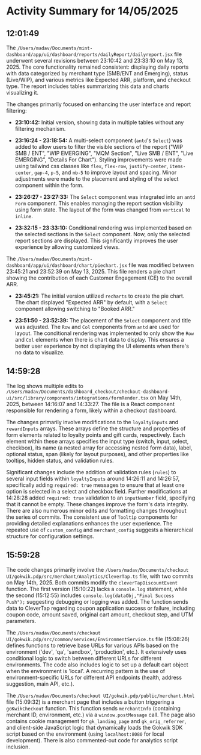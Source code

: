 # Activity Summary for 14/05/2025

## 12:01:49
The `/Users/madav/Documents/mint-dashboard/app/ui/dashboard/reports/dailyReport/dailyreport.jsx` file underwent several revisions between 23:10:42 and 23:33:10 on May 13, 2025.  The core functionality remained consistent: displaying daily reports with data categorized by merchant type (SMB/ENT and Emerging), status (Live/WIP), and various metrics like Expected ARR, platform, and checkout type.  The report includes tables summarizing this data and charts visualizing it.

The changes primarily focused on enhancing the user interface and report filtering:

* **23:10:42:** Initial version, showing data in multiple tables without any filtering mechanism.

* **23:16:24 - 23:18:54:**  A multi-select component (`antd`'s `Select`) was added to allow users to filter the visible sections of the report ("WIP SMB / ENT", "WIP EMERGING", "MQM Section", "Live SMB / ENT", "Live EMERGING", "Details For Chart").  Styling improvements were made using tailwind css classes like `flex`, `flex-row`, `justify-center`, `items-center`, `gap-4`, `p-5`, and `mb-5`  to improve layout and spacing. Minor adjustments were made to the placement and styling of the select component within the form.

* **23:26:27 - 23:27:33:** The `Select` component was integrated into an `antd` `Form` component. This enables managing the report section visibility using form state. The layout of the form was changed from `vertical` to `inline`.

* **23:32:15 - 23:33:10:** Conditional rendering was implemented based on the selected sections in the `Select` component. Now, only the selected report sections are displayed. This significantly improves the user experience by allowing customized views.

The `/Users/madav/Documents/mint-dashboard/app/ui/dashboard/chart/piechart.jsx` file was modified between 23:45:21 and 23:52:39 on May 13, 2025.  This file renders a pie chart showing the contribution of each Customer Engagement (CE) to the overall ARR.

* **23:45:21:**  The initial version utilized `recharts` to create the pie chart. The chart displayed "Expected ARR" by default, with a `Select` component allowing switching to "Booked ARR."


* **23:51:50 - 23:52:39:** The placement of the `Select` component and title was adjusted.  The `Row` and `Col` components from `antd` are used for layout.  The conditional rendering was implemented to only show the `Row` and `Col` elements when there is chart data to display.  This ensures a better user experience by not displaying the UI elements when there's no data to visualize.


## 14:59:28
The log shows multiple edits to `/Users/madav/Documents/dashboard_checkout/checkout-dashboard-ui/src/library/components/integrations/formRender.tsx`  on May 14th, 2025, between 14:16:07 and 14:33:27.  The file is a React component responsible for rendering a form, likely within a checkout dashboard.

The changes primarily involve modifications to the `loyaltyInputs` and `rewardInputs` arrays. These arrays define the structure and properties of form elements related to loyalty points and gift cards, respectively.  Each element within these arrays specifies the input type (switch, input, select, checkbox), its name (a nested array for accessing nested form data), label, optional status, span (likely for layout purposes), and other properties like tooltips, hidden status, and validation rules.

Significant changes include the addition of validation rules (`rules`) to several input fields within `loyaltyInputs` around 14:26:11 and 14:26:57,  specifically adding `required: true` messages to ensure that at least one option is selected in a select and checkbox field. Further modifications at 14:28:28 added `required: true` validation to an `inputNumber` field, specifying that it cannot be empty.  These changes improve the form's data integrity. There are also numerous minor edits and formatting changes throughout the series of commits.  The consistent use of `Tooltip` components for providing detailed explanations enhances the user experience.  The repeated use of  `custom_config` and `merchant_config` suggests a hierarchical structure for configuration settings.


## 15:59:28
The code changes primarily involve the `/Users/madav/Documents/checkout UI/gokwik.pdp/src/merchant/Analytics/CleverTap.ts` file,  with two commits on May 14th, 2025.  Both commits modify the `cleverTapDiscountEvent` function. The first version (15:10:22) lacks a `console.log` statement, while the second (15:12:55) includes  `console.log(dataObj,"Final Success Push");` suggesting debugging or logging was added.  The function sends data to CleverTap regarding coupon application success or failure,  including coupon code, amount saved, original cart amount, checkout step, and UTM parameters.

The `/Users/madav/Documents/checkout UI/gokwik.pdp/src/common/services/EnvironmentService.ts` file (15:08:26) defines functions to retrieve base URLs for various APIs based on the environment ('dev', 'qa', 'sandbox', 'production', etc.).  It extensively uses conditional logic to switch between different URLs for different environments.  The code also includes logic to set up a default cart object when the environment is 'local'.  A recurring pattern is the use of environment-specific URLs for different API endpoints (health, address suggestion, main API, etc.).

The `/Users/madav/Documents/checkout UI/gokwik.pdp/public/merchant.html` file (15:09:32) is a merchant page that includes a button triggering a `goKwikCheckout` function. This function sends `merchantInfo` (containing merchant ID, environment, etc.) via a `window.postMessage` call. The page also contains cookie management for `gk_landing_page` and `gk_orig_referrer`, and client-side JavaScript logic that dynamically loads the Gokwik SDK script based on the environment (using `localhost:8080` for local development).  There is also commented-out code for analytics script inclusion.
